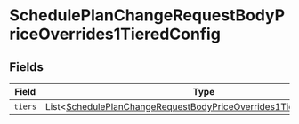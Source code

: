 # SchedulePlanChangeRequestBodyPriceOverrides1TieredConfig


## Fields

| Field                                                                                                                                                           | Type                                                                                                                                                            | Required                                                                                                                                                        | Description                                                                                                                                                     |
| --------------------------------------------------------------------------------------------------------------------------------------------------------------- | --------------------------------------------------------------------------------------------------------------------------------------------------------------- | --------------------------------------------------------------------------------------------------------------------------------------------------------------- | --------------------------------------------------------------------------------------------------------------------------------------------------------------- |
| `tiers`                                                                                                                                                         | List<[SchedulePlanChangeRequestBodyPriceOverrides1TieredConfigTiers](../../models/operations/SchedulePlanChangeRequestBodyPriceOverrides1TieredConfigTiers.md)> | :heavy_minus_sign:                                                                                                                                              | N/A                                                                                                                                                             |